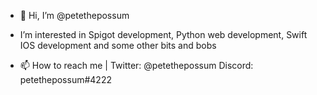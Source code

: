 - 👋 Hi, I’m @petethepossum

- I’m interested in Spigot development, Python web development, Swift IOS development and some other bits and bobs
 
- 📫 How to reach me |
                      Twitter: @petethepossum
                      Discord: petethepossum#4222
                    
                 
